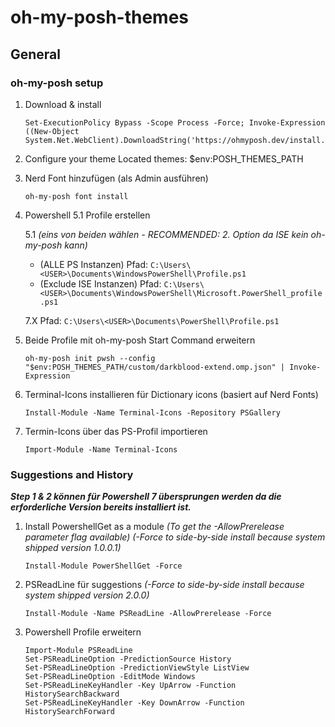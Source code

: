 # oh-my-posh-themes

## General

### oh-my-posh setup
1. Download & install
   ```
   Set-ExecutionPolicy Bypass -Scope Process -Force; Invoke-Expression ((New-Object System.Net.WebClient).DownloadString('https://ohmyposh.dev/install.ps1'))
   ```

3. Configure your theme
Located themes: $env:POSH_THEMES_PATH

4. Nerd Font hinzufügen (als Admin ausführen)
   ```
   oh-my-posh font install
   ```

3. Powershell 5.1 Profile erstellen

   5.1 *(eins von beiden wählen - RECOMMENDED: 2. Option da ISE kein oh-my-posh kann)*
   - (ALLE PS Instanzen) Pfad: `C:\Users\<USER>\Documents\WindowsPowerShell\Profile.ps1`
   - (Exclude ISE Instanzen) Pfad: `C:\Users\<USER>\Documents\WindowsPowerShell\Microsoft.PowerShell_profile.ps1`
   
   7.X Pfad: `C:\Users\<USER>\Documents\PowerShell\Profile.ps1`

5. Beide Profile mit oh-my-posh Start Command erweitern
   ```
   oh-my-posh init pwsh --config "$env:POSH_THEMES_PATH/custom/darkblood-extend.omp.json" | Invoke-Expression
   ```

5. Terminal-Icons installieren für Dictionary icons (basiert auf Nerd Fonts)
   ```
   Install-Module -Name Terminal-Icons -Repository PSGallery
   ```

6. Termin-Icons über das PS-Profil importieren
   ```
   Import-Module -Name Terminal-Icons
   ```

### Suggestions and History

***Step 1 & 2 können für Powershell 7 übersprungen werden da die erforderliche Version bereits installiert ist.***

1. Install PowershellGet as a module *(To get the -AllowPrerelease parameter flag available) (-Force to side-by-side install because system shipped version 1.0.0.1)*
   ```
   Install-Module PowerShellGet -Force
   ```

2. PSReadLine für suggestions *(-Force to side-by-side install because system shipped version 2.0.0)*
   ```
   Install-Module -Name PSReadLine -AllowPrerelease -Force
   ```


4. Powershell Profile erweitern
   ```
   Import-Module PSReadLine
   Set-PSReadLineOption -PredictionSource History
   Set-PSReadLineOption -PredictionViewStyle ListView
   Set-PSReadLineOption -EditMode Windows
   Set-PSReadLineKeyHandler -Key UpArrow -Function HistorySearchBackward
   Set-PSReadLineKeyHandler -Key DownArrow -Function HistorySearchForward
   ```
